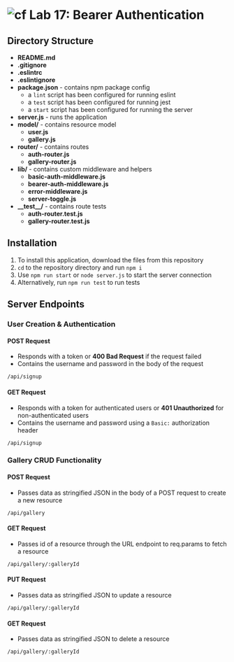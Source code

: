![cf](https://i.imgur.com/7v5ASc8.png) Lab 17: Bearer Authentication
======

## Directory Structure
* **README.md**
* **.gitignore**
* **.eslintrc**
* **.eslintignore**
* **package.json** - contains npm package config
  * a `lint` script has been configured for running eslint
  * a `test` script has been configured for running jest
  * a `start` script has been configured for running the server
* **server.js** - runs the application
* **model/** - contains resource model
  * **user.js**
  * **gallery.js**
* **router/** - contains routes
  * **auth-router.js**
  * **gallery-router.js**
* **lib/** - contains custom middleware and helpers
  * **basic-auth-middleware.js**
  * **bearer-auth-middleware.js**
  * **error-middleware.js**
  * **server-toggle.js**
* **\_\_test\_\_/** - contains route tests
  * **auth-router.test.js**
  * **gallery-router.test.js**

## Installation
1. To install this application, download the files from this repository
2. `cd` to the repository directory and run `npm i`
3. Use `npm run start` or `node server.js` to start the server connection
4. Alternatively, run `npm run test` to run tests

## Server Endpoints
### User Creation & Authentication
#### POST Request
  * Responds with a token or **400 Bad Request** if the request failed
  * Contains the username and password in the body of the request  
```  
/api/signup  
```

#### GET Request
  * Responds with a token for authenticated users or **401 Unauthorized** for non-authenticated users
  * Contains the username and password using a `Basic:` authorization header
```
/api/signup
```

### Gallery CRUD Functionality
#### POST Request
  * Passes data as stringified JSON in the body of a POST request to create a new resource
```
/api/gallery
```

#### GET Request
  * Passes id of a resource through the URL endpoint to req.params to fetch a resource
```
/api/gallery/:galleryId
```

#### PUT Request
  * Passes data as stringified JSON to update a resource
```
/api/gallery/:galleryId
```

#### GET Request
  * Passes data as stringified JSON to delete a resource
```
/api/gallery/:galleryId
```